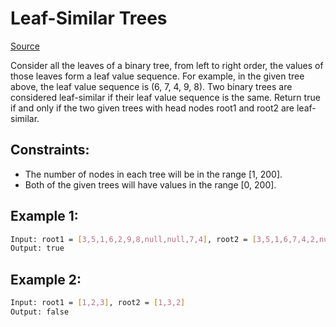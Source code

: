 # Leaf-Similar Trees
[Source](https://leetcode.com/problems/leaf-similar-trees/)

Consider all the leaves of a binary tree, from left to right order, the values of those leaves form a leaf value sequence.
For example, in the given tree above, the leaf value sequence is (6, 7, 4, 9, 8).
Two binary trees are considered leaf-similar if their leaf value sequence is the same.
Return true if and only if the two given trees with head nodes root1 and root2 are leaf-similar.

## Constraints:

 - The number of nodes in each tree will be in the range [1, 200].
 - Both of the given trees will have values in the range [0, 200].

## Example 1:
```sh
Input: root1 = [3,5,1,6,2,9,8,null,null,7,4], root2 = [3,5,1,6,7,4,2,null,null,null,null,null,null,9,8]
Output: true

```

## Example 2:
```sh
Input: root1 = [1,2,3], root2 = [1,3,2]
Output: false
```